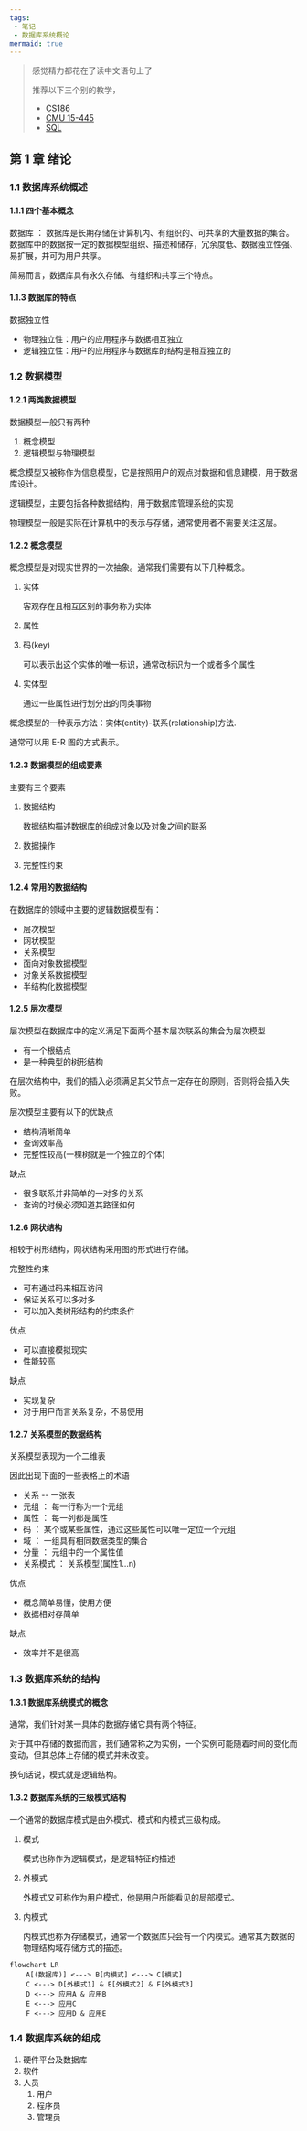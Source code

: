 ```yaml
---
tags: 
 - 笔记
 - 数据库系统概论
mermaid: true
---
```


> 感觉精力都花在了读中文语句上了
> 
> 推荐以下三个别的教学，
> - [CS186](https://www.bilibili.com/video/BV13a411c7Qo)
> - [CMU 15-445](https://15445.courses.cs.cmu.edu/fall2020/schedule.html#)
>  - [SQL](https://www.bilibili.com/video/BV1UE41147KC)


## 第 1 章 绪论

### 1.1 数据库系统概述

#### 1.1.1 四个基本概念

数据库 ： 数据库是长期存储在计算机内、有组织的、可共享的大量数据的集合。数据库中的数据按一定的数据模型组织、描述和储存，冗余度低、数据独立性强、易扩展，并可为用户共享。

简易而言，数据库具有永久存储、有组织和共享三个特点。

#### 1.1.3 数据库的特点

数据独立性

- 物理独立性：用户的应用程序与数据相互独立
- 逻辑独立性：用户的应用程序与数据库的结构是相互独立的



### 1.2 数据模型

#### 1.2.1 两类数据模型

数据模型一般只有两种

1. 概念模型
2. 逻辑模型与物理模型

概念模型又被称作为信息模型，它是按照用户的观点对数据和信息建模，用于数据库设计。



逻辑模型，主要包括各种数据结构，用于数据库管理系统的实现

物理模型一般是实际在计算机中的表示与存储，通常使用者不需要关注这层。



#### 1.2.2 概念模型

概念模型是对现实世界的一次抽象。通常我们需要有以下几种概念。

1. 实体

   客观存在且相互区别的事务称为实体

2. 属性

3. 码(key)

   可以表示出这个实体的唯一标识，通常改标识为一个或者多个属性

4. 实体型

   通过一些属性进行划分出的同类事物

概念模型的一种表示方法：实体(entity)-联系(relationship)方法.

通常可以用 E-R 图的方式表示。

#### 1.2.3 数据模型的组成要素

主要有三个要素

1. 数据结构

   数据结构描述数据库的组成对象以及对象之间的联系

2. 数据操作

3. 完整性约束

#### 1.2.4 常用的数据结构

在数据库的领域中主要的逻辑数据模型有：

- 层次模型
- 网状模型
- 关系模型
- 面向对象数据模型
- 对象关系数据模型
- 半结构化数据模型

#### 1.2.5 层次模型

层次模型在数据库中的定义满足下面两个基本层次联系的集合为层次模型

- 有一个根结点
- 是一种典型的树形结构

在层次结构中，我们的插入必须满足其父节点一定存在的原则，否则将会插入失败。

层次模型主要有以下的优缺点

- 结构清晰简单
- 查询效率高
- 完整性较高(一棵树就是一个独立的个体)

缺点

- 很多联系并非简单的一对多的关系
- 查询的时候必须知道其路径如何

#### 1.2.6 网状结构

相较于树形结构，网状结构采用图的形式进行存储。

完整性约束

- 可有通过码来相互访问
- 保证关系可以多对多
- 可以加入类树形结构的约束条件

优点

- 可以直接模拟现实
- 性能较高

缺点

- 实现复杂
- 对于用户而言关系复杂，不易使用

#### 1.2.7 关系模型的数据结构

关系模型表现为一个二维表

因此出现下面的一些表格上的术语 

- 关系 -- 一张表
- 元组 ： 每一行称为一个元组
- 属性 ：  每一列都是属性
- 码 ： 某个或某些属性，通过这些属性可以唯一定位一个元组
- 域 ： 一组具有相同数据类型的集合
- 分量 ： 元组中的一个属性值
- 关系模式 ： 关系模型(属性1...n)

优点

- 概念简单易懂，使用方便
- 数据相对存简单

缺点

- 效率并不是很高



### 1.3 数据库系统的结构

#### 1.3.1 数据库系统模式的概念

通常，我们针对某一具体的数据存储它具有两个特征。

对于其中存储的数据而言，我们通常称之为实例，一个实例可能随着时间的变化而变动，但其总体上存储的模式并未改变。

换句话说，模式就是逻辑结构。

#### 1.3.2 数据库系统的三级模式结构

一个通常的数据库模式是由外模式、模式和内模式三级构成。

1. 模式

   模式也称作为逻辑模式，是逻辑特征的描述

2. 外模式

   外模式又可称作为用户模式，他是用户所能看见的局部模式。

3. 内模式

   内模式也称为存储模式，通常一个数据库只会有一个内模式。通常其为数据的物理结构域存储方式的描述。

```mermaid
flowchart LR
	A[(数据库)] <---> B[内模式] <---> C[模式] 
	C <---> D[外模式1] & E[外模式2] & F[外模式3]
	D <---> 应用A & 应用B
	E <---> 应用C
	F <---> 应用D & 应用E
```



### 1.4 数据库系统的组成

1. 硬件平台及数据库
2. 软件
3. 人员
   1. 用户
   2. 程序员
   3. 管理员